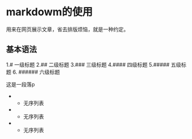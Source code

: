 # markdowm的使用
用来在网页展示文章，省去排版烦恼，就是一种约定。
## 基本语法
1.#  一级标题
2.## 二级标题
3.### 三级标题
4.#### 四级标题
5.##### 五级标题
6. ###### 六级标题

这是一段落p

- - 无序列表
- - 无序列表
- - 无序列表
